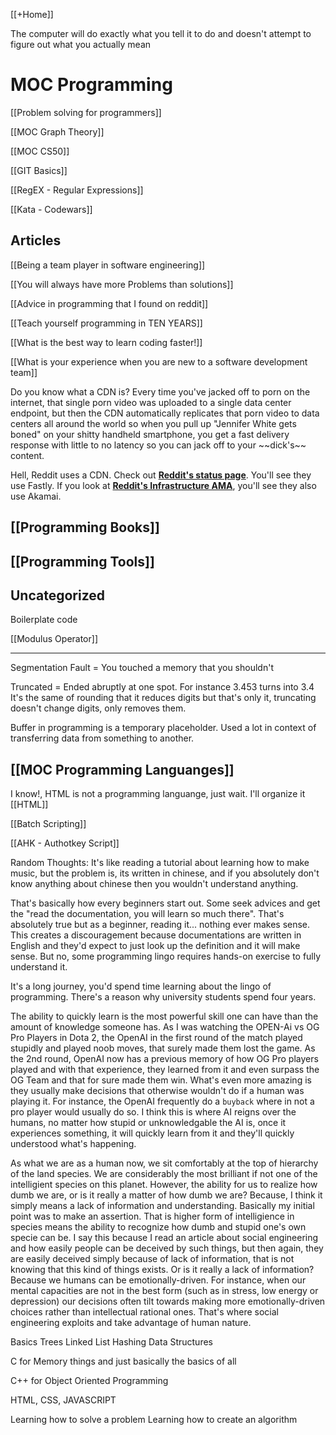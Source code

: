 [[+Home]]                   

The computer will do exactly what you tell it to do and doesn't attempt to figure out what you actually mean

# MOC Programming

[[Problem solving for programmers]]

[[MOC Graph Theory]]

[[MOC CS50]]

[[GIT Basics]]

[[RegEX - Regular Expressions]]

[[Kata - Codewars]]


## Articles

[[Being a team player in software engineering]]

[[You will always have more Problems than solutions]]

[[Advice in programming that I found on reddit]]

[[Teach yourself programming in TEN YEARS]]

[[What is the best way to learn coding faster!]]

[[What is your experience when you are new to a software development team]]

<Copy Pasted>
Do you know what a CDN is? Every time you've jacked off to porn on the internet, that single porn video was uploaded to a single data center endpoint, but then the CDN automatically replicates that porn video to data centers all around the world so when you pull up "Jennifer White gets boned" on your shitty handheld smartphone, you get a fast delivery response with little to no latency so you can jack off to your ~~dick's~~ content.

Hell, Reddit uses a CDN. Check out [**Reddit's status page**](https://reddit.statuspage.io). You'll see they use Fastly. If you look at [**Reddit's Infrastructure AMA**](https://www.reddit.com/r/sysadmin/comments/9x577m/were_reddits_infrastructure_team_ask_us_anything/), you'll see they also use Akamai.

## [[Programming Books]]

## [[Programming Tools]]


## Uncategorized
Boilerplate code



[[Modulus Operator]]





---


Segmentation Fault = You touched a memory that you shouldn't


Truncated = Ended abruptly at one spot. For instance 3.453 turns into 3.4  
It's the same of rounding that it reduces digits but that's only it, truncating doesn't change digits, only removes them.


Buffer in programming is a temporary placeholder. Used a lot in context of transferring data from something to another. 



## [[MOC Programming Languanges]]





I know!, HTML is not a programming languange, just wait. I'll organize it
[[HTML]]


[[Batch Scripting]]


[[AHK - Authotkey Script]]



Random Thoughts:
It's like reading a tutorial about learning how to make music, but the problem is, its written in chinese, and if you absolutely don't know anything about chinese then you wouldn't understand anything.

That's basically how every beginners start out. Some seek advices and get the "read the documentation, you will learn so much there". That's absolutely true but as a beginner, reading it... nothing ever makes sense. This creates a discouragement because documentations are written in English and they'd expect to just look up the definition and it will make sense. But no, some programming lingo requires hands-on exercise to fully understand it. 

It's a long journey, you'd spend time learning about the lingo of programming. There's a reason why university students spend four years. 



The ability to quickly learn is the most powerful skill one can have than the amount of knowledge someone has. 
As I was watching the OPEN-Ai vs OG Pro Players in Dota 2, the OpenAI in the first round of the match played stupidly and played noob moves, that surely made them lost the game. As the 2nd round, OpenAI now has a previous memory of how OG Pro players played and with that experience, they learned from it and even surpass the OG Team and that for sure made them win. What's even more amazing is they usually make decisions that otherwise wouldn't do if a human was playing it. For instance, the OpenAI frequently do a `buyback` where in not a pro player would usually do so.
I think this is where AI reigns over the humans, no matter how stupid or unknowledgable the AI is, once it experiences something, it will quickly learn from it and they'll quickly understood what's happening.


As what we are as a human now, we sit comfortably at the top of hierarchy of the land species. We are considerably the most brilliant if not one of the intelligient species on this planet. However, the ability for us to realize how dumb we are, or is it really a matter of how dumb we are? Because, I think it simply means a lack of information and understanding. Basically my initial point was to make an assertion. That is higher form of intelligience in species means the ability to recognize how dumb and stupid one's own specie can be. I say this because I read an article about social engineering and how easily people can be deceived by such things, but then again, they are easily deceived simply because of lack of information, that is not knowing that this kind of things exists. Or is it really a lack of information? Because we humans can be emotionally-driven. For instance, when our mental capacities are not in the best form (such as in stress, low energy or depression) our decisions often tilt towards making more emotionally-driven choices rather than intellectual rational ones. That's where social engineering exploits and take advantage of human nature.       






Basics
Trees
Linked List
Hashing
Data Structures


C for Memory things and just basically the basics of all


C++ for Object Oriented Programming


HTML, CSS, JAVASCRIPT



Learning how to solve a problem
	Learning how to create an algorithm
